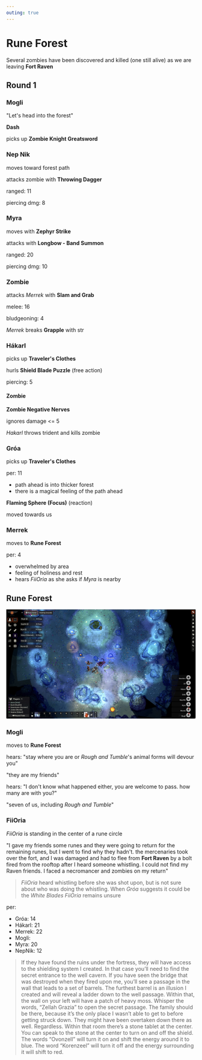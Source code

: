 ```yaml
---
outing: true
---
```


# Rune Forest

Several zombies have been discovered and killed (one still alive) as we are leaving **Fort Raven**

## Round 1

### Mogli

"Let's head into the forest"

**Dash**

picks up **Zombie Knight Greatsword**

### Nep Nik

moves toward forest path

attacks zombie with **Throwing Dagger**


ranged: 11

piercing dmg: 8

### Myra

moves with **Zephyr Strike**

attacks with **Longbow - Band Summon**

ranged: 20 

piercing dmg: 10

### Zombie

attacks _Merrek_ with **Slam and Grab**

melee: 16

bludgeoning: 4


_Merrek_ breaks **Grapple** with str

### Hákarl

picks up **Traveler's Clothes**


hurls **Shield Blade Puzzle** (free action)

piercing: 5

#### Zombie

**Zombie Negative Nerves**

ignores damage <= 5


_Hakarl_ throws trident and kills zombie

### Gróa

picks up **Traveler's Clothes**

per: 11

- path ahead is into thicker forest
- there is a magical feeling of the path ahead

**Flaming Sphere (Focus)** (reaction)

moved towards us

### Merrek

moves to **Rune Forest**

per: 4

- overwhelmed by area
- feeling of holiness and rest
- hears _FiiOria_ as she asks if _Myra_ is nearby

## Rune Forest

![Rune Forest](../assets/img/Rune%20Forest.jpg "Rune Forest")

### Mogli

moves to **Rune Forest**

hears: "stay where you are or _Rough and Tumble_'s animal forms will devour you"

"they are my friends"

hears: "I don't know what happened either, you are welcome to pass. how many are with you?"

"seven of us, including _Rough and Tumble_"

### FiiOria

_FiiOria_ is standing in the center of a rune circle

"I gave my friends some runes and they were going to return for the remaining runes, but I went to find why they hadn't. the mercenaries took over the fort, and I was damaged and had to flee from **Fort Raven** by a bolt fired from the rooftop after I heard someone whistling. I could not find my Raven friends. I faced a necromancer and zombies on my return"

> _FiiOria_ heard whistling before she was shot upon, but is not sure about who was doing the whistling. When _Gróa_ suggests it could be the _White Blades_ _FiiOria_ remains unsure 

per:
- Gróa: 14
- Hákarl: 21
- Merrek: 22
- Mogli: 
- Myra: 20
- NepNik: 12


> If they have found the ruins under the fortress, they will have access to the shielding system I created. In that case you’ll need to find the secret entrance to the well cavern. If you have seen the bridge that was destroyed when they fired upon me, you’ll see a passage in the wall that leads to a set of barrels. The furthest barrel is an illusion I created and will reveal a ladder down to the well passage. Within that, the wall on your left will have a patch of heavy moss. Whisper the words, “Zellah Grazia” to open the secret passage. The family should be there, because it’s the only place I wasn’t able to get to before getting struck down. They might have been overtaken down there as well. Regardless. Within that room there’s a stone tablet at the center. You can speak to the stone at the center to turn on and off the shield. The words “Ovonzell” will turn it on and shift the energy around it to blue. The word “Korenzeel” will turn it off and the energy surrounding it will shift to red.

